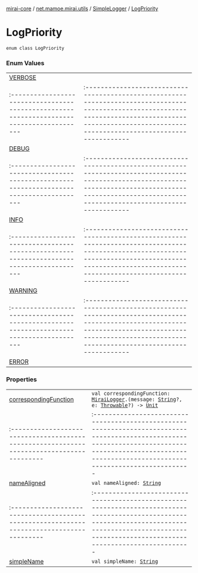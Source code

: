 [mirai-core](../../../index.md) / [net.mamoe.mirai.utils](../../index.md) / [SimpleLogger](../index.md) / [LogPriority](./index.md)

# LogPriority

`enum class LogPriority`

### Enum Values
|||
|:----------------------------------------------------------------------------------------|:---------------------------------------------------------------------------------------------------------------------------------------------------------------------------------------------------------|
| [VERBOSE](-v-e-r-b-o-s-e.md) |  ||||
|:----------------------------------------------------------------------------------------|:---------------------------------------------------------------------------------------------------------------------------------------------------------------------------------------------------------|
| [DEBUG](-d-e-b-u-g.md) |  ||||
|:----------------------------------------------------------------------------------------|:---------------------------------------------------------------------------------------------------------------------------------------------------------------------------------------------------------|
| [INFO](-i-n-f-o.md) |  ||||
|:----------------------------------------------------------------------------------------|:---------------------------------------------------------------------------------------------------------------------------------------------------------------------------------------------------------|
| [WARNING](-w-a-r-n-i-n-g.md) |  ||||
|:----------------------------------------------------------------------------------------|:---------------------------------------------------------------------------------------------------------------------------------------------------------------------------------------------------------|
| [ERROR](-e-r-r-o-r.md) |  |

### Properties
|||
|:----------------------------------------------------------------------------------------|:---------------------------------------------------------------------------------------------------------------------------------------------------------------------------------------------------------|
| [correspondingFunction](corresponding-function.md) | `val correspondingFunction: `[`MiraiLogger`](../../-mirai-logger/index.md)`.(message: `[`String`](https://kotlinlang.org/api/latest/jvm/stdlib/kotlin/-string/index.html)`?, e: `[`Throwable`](https://kotlinlang.org/api/latest/jvm/stdlib/kotlin/-throwable/index.html)`?) -> `[`Unit`](https://kotlinlang.org/api/latest/jvm/stdlib/kotlin/-unit/index.html) ||||
|:----------------------------------------------------------------------------------------|:---------------------------------------------------------------------------------------------------------------------------------------------------------------------------------------------------------|
| [nameAligned](name-aligned.md) | `val nameAligned: `[`String`](https://kotlinlang.org/api/latest/jvm/stdlib/kotlin/-string/index.html) ||||
|:----------------------------------------------------------------------------------------|:---------------------------------------------------------------------------------------------------------------------------------------------------------------------------------------------------------|
| [simpleName](simple-name.md) | `val simpleName: `[`String`](https://kotlinlang.org/api/latest/jvm/stdlib/kotlin/-string/index.html) |

